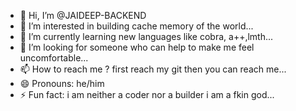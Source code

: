 - 👋 Hi, I’m @JAIDEEP-BACKEND
- 👀 I’m interested in building cache memory of the world...
- 🌱 I’m currently learning new languages like cobra, a++,lmth...
- 💞️ I’m looking for someone who can help to make me feel uncomfortable...
- 📫 How to reach me ? first reach my git then you can reach me...
- 😄 Pronouns: he/him
- ⚡ Fun fact: i am neither a coder nor a builder i am a fkin god...

<!-- dont open this comment you stalker -->
